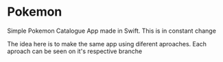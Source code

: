 # Pokemon
Simple Pokemon Catalogue App made in Swift. This is in constant change

The idea here is to make the same app using diferent aproaches. Each aproach can be seen on it's respective branche
